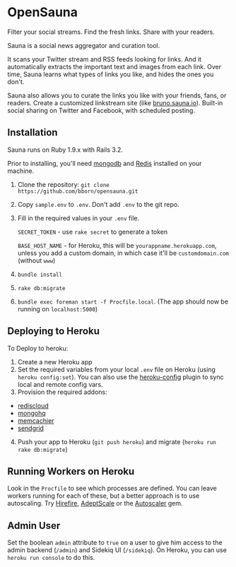 OpenSauna
=========

Filter your social streams. Find the fresh links. Share with your readers.

Sauna is a social news aggregator and curation tool.

It scans your Twitter stream and RSS feeds looking for links.
And it automatically extracts the important text and images from each link.
Over time, Sauna learns what types of links you like, and hides the ones you don't.

Sauna also allows you to curate the links you like with your friends, fans, or readers. Create a customized linkstream site (like [bruno.sauna.io](http://bruno.sauna.io)). Built-in social sharing on Twitter and Facebook, with scheduled posting.


Installation
------------

Sauna runs on Ruby 1.9.x with Rails 3.2.

Prior to installing, you'll need [mongodb](http://www.mongodb.org/) and [Redis](http://redis.io/) installed on your machine.

1. Clone the repository: `git clone https://github.com/bborn/opensauna.git`
2. Copy `sample.env` to `.env`. Don't add `.env` to the git repo.
3. Fill in the required values in your `.env` file.

    `SECRET_TOKEN`  - use `rake secret` to generate a token

    `BASE_HOST_NAME` - for Heroku, this will be `yourappname.herokuapp.com`, unless you add a custom domain, in which case it'll be `customdomain.com` (without `www`)

4. `bundle install`
5. `rake db:migrate`
6. `bundle exec foreman start -f Procfile.local`. (The app should now be
running on `localhost:5000`)


Deploying to Heroku
-------------------

To Deploy to heroku:

1. Create a new Heroku app
2. Set the required variables from your local `.env` file on Heroku
(using `heroku config:set`). You can also use the
[heroku-config](https://github.com/ddollar/heroku-config) plugin to sync local and remote config vars.
3. Provision the required addons:

  - [rediscloud](https://addons.heroku.com/rediscloud)
  - [mongohq](https://addons.heroku.com/mongohq)
  - [memcachier](https://addons.heroku.com/memcachier)
  - [sendgrid](https://addons.heroku.com/sendgrid)

4. Push your app to Heroku (`git push heroku`) and migrate (`heroku run rake
db:migrate`)

Running Workers on Heroku
-------------------------

Look in the `Procfile` to see which processes are defined. You can leave
workers running for each of these, but a better approach is to use
autoscaling. Try [Hirefire](http://hirefire.io/),
[AdeptScale](https://addons.heroku.com/adept-scale) or the
[Autoscaler](https://github.com/JustinLove/autoscaler) gem.

Admin User
----------
Set the boolean `admin` attribute to `true` on a user to give him access to the
admin backend (`/admin`) and Sidekiq UI (`/sidekiq`). On Heroku, you can
use `heroku run console` to do this.


